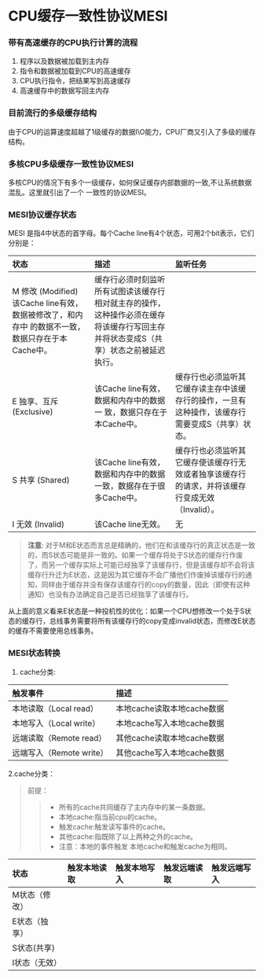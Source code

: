 # CPU缓存一致性协议MESI

### 带有高速缓存的CPU执行计算的流程
1. 程序以及数据被加载到主内存 
1. 指令和数据被加载到CPU的高速缓存 
1. CPU执行指令，把结果写到高速缓存 
1. 高速缓存中的数据写回主内存

### 目前流行的多级缓存结构
由于CPU的运算速度超越了1级缓存的数据I\O能力，CPU厂商又引入了多级的缓存结构。

### 多核CPU多级缓存一致性协议MESI
多核CPU的情况下有多个一级缓存，如何保证缓存内部数据的一致,不让系统数据混乱。这里就引出了一个 一致性的协议MESI。

### MESI协议缓存状态
MESI 是指4中状态的首字母。每个Cache line有4个状态，可用2个bit表示，它们分别是：

|   状态              |      描述          |      监听任务                    |
|  :----            |   :----        |    :----                 |    
|  M 修改 (Modified)       该Cache line有效，数据被修改了，和内存中 的数据不一致，数据只存在于本Cache中。        |    缓存行必须时刻监听所有试图读该缓存行相对就主存的操作，这种操作必须在缓存将该缓存行写回主存并将状态变成S（共享）状态之前被延迟执行。            |                          |
|  E 独享、互斥 (Exclusive)  |   该Cache line有效，数据和内存中的数据一 致，数据只存在于本Cache中。             |    缓存行也必须监听其它缓存读主存中该缓存行的操作，一旦有这种操作，该缓存行需要变成S（共享）状态。                      |
|  S 共享 (Shared)  |   该Cache line有效，数据和内存中的数据一致，数据存在于很多Cache中。             |    缓存行也必须监听其它缓存使该缓存行无效或者独享该缓存行的请求，并将该缓存行变成无效（Invalid）。                   |
|  I 无效 (Invalid)  |   该Cache line无效。             |   无                  |

>**注意**:
    对于M和E状态而言总是精确的，他们在和该缓存行的真正状态是一致的，而S状态可能是非一致的。如果一个缓存将处于S状态的缓存行作废了，而另一个缓存实际上可能已经独享了该缓存行，但是该缓存却不会将该缓存行升迁为E状态，这是因为其它缓存不会广播他们作废掉该缓存行的通知，同样由于缓存并没有保存该缓存行的copy的数量，因此（即使有这种通知）也没有办法确定自己是否已经独享了该缓存行。

从上面的意义看来E状态是一种投机性的优化：如果一个CPU想修改一个处于S状态的缓存行，总线事务需要将所有该缓存行的copy变成invalid状态，而修改E状态的缓存不需要使用总线事务。

### MESI状态转换
1. cache分类:

|  触发事件       |       描述         |
|  :----       |     :----           |
|  本地读取（Local read）       |   本地cache读取本地cache数据             |
|  本地写入（Local write）       |  本地cache写入本地cache数据              |
|  远端读取（Remote read）       |  其他cache读取本地cache数据             |
|  远端写入（Remote write）       |  其他cache写入本地cache数据             |

2.cache分类：
> 前提：
> >  - 所有的cache共同缓存了主内存中的某一条数据。
> >  - 本地cache:指当前cpu的cache。
> >  - 触发cache:触发读写事件的cache。
> >  - 其他cache:指既除了以上两种之外的cache。
> >  - 注意：本地的事件触发 本地cache和触发cache为相同。

| 状态 | 触发本地读取 | 触发本地写入 |  触发远端读取 |  触发远端写入 | 
|:---- |:---- |:---- |:---- | :----| 
| M状态（修改）| | | | | 
| E状态（独享） | | | | | 
| S状态(共享) | | | | | 
|  I状态（无效）| | | | | 